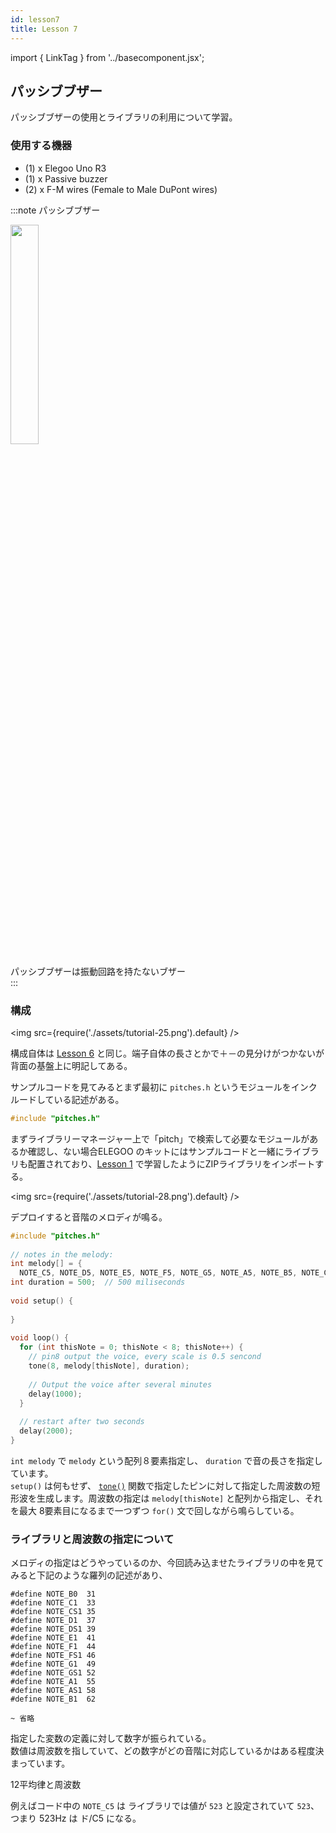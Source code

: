 ```yaml
---
id: lesson7
title: Lesson 7  
---
```

import { LinkTag } from '../basecomponent.jsx';

## パッシブブザー
パッシブブザーの使用とライブラリの利用について学習。  

### 使用する機器  

* (1) x Elegoo Uno R3 
* (1) x Passive buzzer 
* (2) x F-M wires (Female to Male DuPont wires) 

:::note パッシブブザー  

<img src="https://images-na.ssl-images-amazon.com/images/I/51ecdoDspLL._SX342_.jpg" width="30%"/>  

パッシブブザーは振動回路を持たないブザー  
:::

### 構成  

<img src={require('./assets/tutorial-25.png').default} /> 

構成自体は [Lesson 6](/docs_iot/arduino/lesson6) と同じ。端子自体の長さとかで＋－の見分けがつかないが背面の基盤上に明記してある。  

サンプルコードを見てみるとまず最初に `pitches.h` というモジュールをインクルードしている記述がある。  

```c
#include "pitches.h"
```

まずライブラリーマネージャー上で「pitch」で検索して必要なモジュールがあるか確認し、ない場合ELEGOO のキットにはサンプルコードと一緒にライブラリも配置されており、[Lesson 1](/docs_iot/arduino/lesson1) で学習したようにZIPライブラリをインポートする。  

<img src={require('./assets/tutorial-28.png').default} /> 

デプロイすると音階のメロディが鳴る。  

```c
#include "pitches.h"
 
// notes in the melody:
int melody[] = {
  NOTE_C5, NOTE_D5, NOTE_E5, NOTE_F5, NOTE_G5, NOTE_A5, NOTE_B5, NOTE_C6};
int duration = 500;  // 500 miliseconds
 
void setup() {
 
}
 
void loop() {  
  for (int thisNote = 0; thisNote < 8; thisNote++) {
    // pin8 output the voice, every scale is 0.5 sencond
    tone(8, melody[thisNote], duration);
     
    // Output the voice after several minutes
    delay(1000);
  }
   
  // restart after two seconds 
  delay(2000);
}
```

`int melody` で `melody` という配列８要素指定し、 `duration` で音の長さを指定しています。  
`setup()` は何もせず、 [`tone()`](https://www.arduino.cc/reference/en/language/functions/advanced-io/tone/) 関数で指定したピンに対して指定した周波数の短形波を生成します。周波数の指定は `melody[thisNote]` と配列から指定し、それを最大 8要素目になるまで一つずつ `for()` 文で回しながら鳴らしている。  

### ライブラリと周波数の指定について
メロディの指定はどうやっているのか、今回読み込ませたライブラリの中を見てみると下記のような羅列の記述があり、  

```
#define NOTE_B0  31
#define NOTE_C1  33
#define NOTE_CS1 35
#define NOTE_D1  37
#define NOTE_DS1 39
#define NOTE_E1  41
#define NOTE_F1  44
#define NOTE_FS1 46
#define NOTE_G1  49
#define NOTE_GS1 52
#define NOTE_A1  55
#define NOTE_AS1 58
#define NOTE_B1  62

~ 省略  
```

指定した変数の定義に対して数字が振られている。  
数値は周波数を指していて、どの数字がどの音階に対応しているかはある程度決まっています。  

<LinkTag url="https://www.aihara.co.jp/~taiji/browser-security/js/equal_temperament.html">12平均律と周波数</LinkTag>

例えばコード中の `NOTE_C5` は ライブラリでは値が `523` と設定されていて `523`、つまり 523Hz は ド/C5 になる。  
